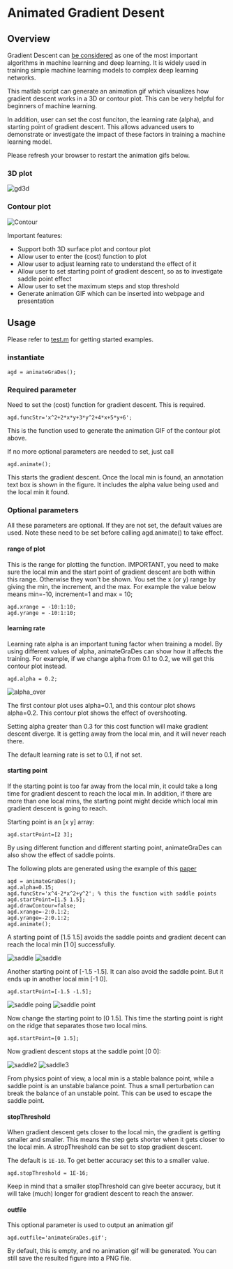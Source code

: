 # Animated Gradient Desent
## Overview
Gradient Descent can [be considered](https://builtin.com/data-science/gradient-descent) as one of the most important algorithms in machine learning and deep learning. It is widely
used in training simple machine learning models to complex deep learning networks.

This matlab script can generate an animation gif which visualizes how gradient descent works in a 3D or contour plot. 
This can be very helpful for beginners of machine learning.

In addition, user can set the cost funciton, the learning rate (alpha), and starting point of gradient descent. 
This allows advanced users to demonstrate or investigate the impact of these factors in training a machine learning model.

Please refresh your browser to restart the animation gifs below.
### 3D plot
![gd3d](./agd3d.gif)
### Contour plot
![Contour](./contour.gif)

Important features:
* Support both 3D surface plot and contour plot
* Allow user to enter the (cost) function to plot
* Allow user to adjust learning rate to understand the effect of it
* Allow user to set starting point of gradient descent, so as to investigate saddle point effect
* Allow user to set the maximum steps and stop threshold
* Generate animation GIF which can be inserted into webpage and presentation

## Usage
Please refer to [test.m](./test.m) for getting started examples.

### instantiate
```
agd = animateGraDes();
```
### Required parameter
Need to set the (cost) function for gradient descent. This is required.
```
agd.funcStr='x^2+2*x*y+3*y^2+4*x+5*y+6';
```
This is the function used to generate the animation GIF of the contour plot above.

If no more optional parameters are needed to set, just call

```
agd.animate();
```

This starts the gradient descent. Once the local min is found, an annotation text box
is shown in the figure. It includes the alpha value being used and the local min it found.

### Optional parameters
All these parameters are optional. If they are not set, the default values are used. Note these need to be
set before calling agd.animate() to take effect.

#### range of plot
This is the range for plotting the function. IMPORTANT, you need to make sure the local min and the start point of 
gradient descent are both within this range. Otherwise they won't be shown. 
You set the x (or y) range by giving the min, the increment, and the max. For example the value below means min=-10, increment=1
and max = 10;

```
agd.xrange = -10:1:10;
agd.yrange = -10:1:10;
```

#### learning rate
Learning rate alpha is an important tuning factor when training a model. By using 
different values of alpha, animateGraDes can show how it affects the training.
For example, if we change alpha from 0.1 to 0.2, we will get this contour plot instead.

```
agd.alpha = 0.2;
```

![alpha_over](./alpha_over.png)

The first contour plot uses alpha=0.1, and this contour plot shows alpha=0.2. This contour plot shows the effect of overshooting.

Setting alpha greater than 0.3 for this cost function will make gradient descent diverge. It is getting away from the local min, and it will 
never reach there.

The default learning rate is set to 0.1, if not set.

#### starting point
If the starting point is too far away from the local min, it could take a long time for 
gradient descent to reach the local min. In addition, if there are more than one local 
mins, the starting point might decide which local min gradient descent is going to reach.

Starting point is an [x y] array:
```
agd.startPoint=[2 3];
```

By using different function and different starting point, animateGraDes can also show the effect of
saddle points.

The following plots are generated using the example of this [paper](https://www.offconvex.org/2016/03/22/saddlepoints/)
```
agd = animateGraDes();
agd.alpha=0.15;
agd.funcStr='x^4-2*x^2+y^2'; % this the function with saddle points
agd.startPoint=[1.5 1.5];
agd.drawContour=false;
agd.xrange=-2:0.1:2;
agd.yrange=-2:0.1:2;
agd.animate();
```
A starting point of [1.5 1.5] avoids the saddle points and gradient decent can reach the local min [1 0] successfully.

![saddle](./saddle1.png)
![saddle](./saddle4.png)

Another starting point of [-1.5 -1.5]. It can also avoid the saddle point. But it ends up in another local min [-1 0].

```
agd.startPoint=[-1.5 -1.5];
```

![saddle poing](./saddle5.png)
![saddle point](./saddle6.png)

Now change the starting point to [0 1.5]. This time the starting point is right on the ridge that separates those two local mins.
```
agd.startPoint=[0 1.5];
```
Now gradient descent stops at the saddle point [0 0]:

![saddle2](./saddle2.png) ![saddle3](./saddle3.png)

From physics point of view, a local min is a stable balance point, while a saddle point is an unstable balance point. Thus a 
small perturbation can break the balance of an unstable point. This can be used to escape the saddle point.

#### stopThreshold
When gradient descent gets closer to the local min, the gradient is getting smaller and smaller. This means the step gets
shorter when it gets closer to the local min. A stropThreshold can be set to stop gradient descent.

The default is `1E-10`. To get better accuracy set this to a smaller value.

```
agd.stopThreshold = 1E-16;
```
Keep in mind that a smaller stopThreshold can give beeter accuracy, but it will take (much) longer for gradient descent to 
reach the answer.

#### outfile
This optional parameter is used to output an animation gif

```
agd.outfile='animateGraDes.gif';
```
By default, this is empty, and no animation gif will be generated. You can still save the resulted figure into a PNG file.






